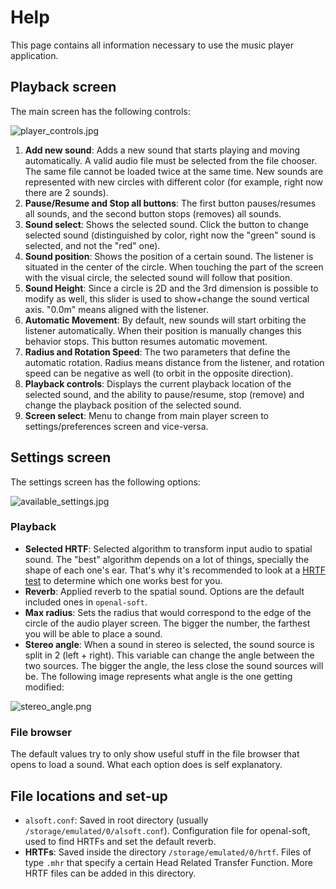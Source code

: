 # Help

This page contains all information necessary to use the music player application.

## Playback screen

The main screen has the following controls:

![player_controls.jpg](..%2Fdrawable%2Fplayer_controls.jpg)

1. **Add new sound**: Adds a new sound that starts playing and moving automatically. A valid audio file must be selected from the file chooser. The same file cannot be loaded twice at the same time. New sounds are represented with new circles with different color (for example, right now there are 2 sounds).
2. **Pause/Resume and Stop all buttons**: The first button pauses/resumes all sounds, and the second button stops (removes) all sounds.
3. **Sound select**: Shows the selected sound. Click the button to change selected sound (distinguished by color, right now the "green" sound is selected, and not the "red" one).
4. **Sound position**: Shows the position of a certain sound. The listener is situated in the center of the circle. When touching the part of the screen with the visual circle, the selected sound will follow that position.
5. **Sound Height**: Since a circle is 2D and the 3rd dimension is possible to modify as well, this slider is used to show+change the sound vertical axis. "0.0m" means aligned with the listener.
6. **Automatic Movement**: By default, new sounds will start orbiting the listener automatically. When their position is manually changes this behavior stops. This button resumes automatic movement.
7. **Radius and Rotation Speed**: The two parameters that define the automatic rotation. Radius means distance from the listener, and rotation speed can be negative as well (to orbit in the opposite direction).
8. **Playback controls**: Displays the current playback location of the selected sound, and the ability to pause/resume, stop (remove) and change the playback position of the selected sound.
9. **Screen select**: Menu to change from main player screen to settings/preferences screen and vice-versa.

## Settings screen

The settings screen has the following options:

![available_settings.jpg](..%2Fdrawable%2Favailable_settings.jpg)

### Playback
- **Selected HRTF**: Selected algorithm to transform input audio to spatial sound. The "best" algorithm depends on a lot of things, specially the shape of each one's ear. That's why it's recommended to look at a [HRTF test](https://www.youtube.com/watch?v=VCXQp7swp5k) to determine which one works best for you.
- **Reverb**: Applied reverb to the spatial sound. Options are the default included ones in `openal-soft`.
- **Max radius**: Sets the radius that would correspond to the edge of the circle of the audio player screen. The bigger the number, the farthest you will be able to place a sound.
- **Stereo angle**: When a sound in stereo is selected, the sound source is split in 2 (left + right). This variable can change the angle between the two sources. The bigger the angle, the less close the sound sources will be. The following image represents what angle is the one getting modified:

![stereo_angle.png](..%2Fdrawable%2Fstereo_angle.png)

### File browser
The default values try to only show useful stuff in the file browser that opens to load a sound. What each option does is self explanatory.

## File locations and set-up
- `alsoft.conf`: Saved in root directory (usually `/storage/emulated/0/alsoft.conf`). Configuration file for openal-soft, used to find HRTFs and set the default reverb.
- **HRTFs**: Saved inside the directory `/storage/emulated/0/hrtf`. Files of type `.mhr` that specify a certain Head Related Transfer Function. More HRTF files can be added in this directory.
